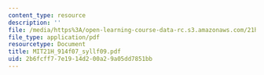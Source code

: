 ```yaml
---
content_type: resource
description: ''
file: /media/https%3A/open-learning-course-data-rc.s3.amazonaws.com/21h-914-jewish-history-from-biblical-to-modern-times-fall-2007/2b6fcff77e1914d200a29a05dd7851bb_MIT21H_914f07_syllf09.pdf
file_type: application/pdf
resourcetype: Document
title: MIT21H_914f07_syllf09.pdf
uid: 2b6fcff7-7e19-14d2-00a2-9a05dd7851bb
---
```

